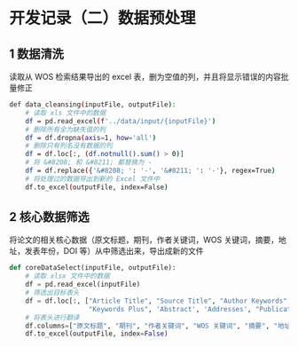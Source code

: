 # 开发记录（二）数据预处理



## 1 数据清洗

读取从 WOS 检索结果导出的 excel 表，删为空值的列，并且将显示错误的内容批量修正

```sh
def data_cleansing(inputFile, outputFile):
    # 读取 xls 文件中的数据
    df = pd.read_excel(f'../data/input/{inputFile}')
    # 删除所有全为缺失值的列
    df = df.dropna(axis=1, how='all')
    # 删除只有列名没有数据的列
    df = df.loc[:, (df.notnull().sum() > 0)]
    # 将 &#8208; 和 &#8211; 都替换为 -
    df = df.replace({'&#8208; ': '-', '&#8211; ': '-'}, regex=True)
    # 将处理过的数据导出到新的 Excel 文件中
    df.to_excel(outputFile, index=False)
```



## 2 核心数据筛选

将论文的相关核心数据（原文标题，期刊，作者关键词，WOS 关键词，摘要，地址，发表年份，DOI 等）从中筛选出来，导出成新的文件

```python
def coreDataSelect(inputFile, outputFile):
    # 读取 xlsx 文件中的数据
    df = pd.read_excel(inputFile)
    # 筛选出目标表头
    df = df.loc[:, ["Article Title", "Source Title", "Author Keywords",
                    "Keywords Plus", 'Abstract', 'Addresses', "Publication Year", 'DOI']]
    # 将表头进行翻译
    df.columns=["原文标题", "期刊", "作者关键词", "WOS 关键词", "摘要", "地址", "发表年份", "DOI"]
    df.to_excel(outputFile, index=False)
```







